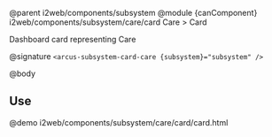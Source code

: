 @parent i2web/components/subsystem
@module {canComponent} i2web/components/subsystem/care/card Care > Card

Dashboard card representing Care

@signature `<arcus-subsystem-card-care {subsystem}="subsystem" />`

@body

## Use

@demo i2web/components/subsystem/care/card/card.html